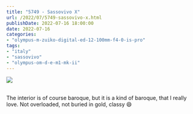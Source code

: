```yaml
---
title: "5749 - Sassovivo X"
url: /2022/07/5749-sassovivo-x.html
publishDate: 2022-07-16 18:00:00
date: 2022-07-16
categories:
- "olympus-m-zuiko-digital-ed-12-100mm-f4-0-is-pro"
tags:
- "italy"
- "sassovivo"
- "olympus-om-d-e-m1-mk-ii"
---
```

<div class="container">
<div class="center"><a target="_blank" href="https://d25zfm9zpd7gm5.cloudfront.net/1200x1200/2019/20190906_103513_lr.jpg"><img class="webfeedsFeaturedVisual" src="https://d25zfm9zpd7gm5.cloudfront.net/0600x0600/2019/20190906_103513_lr.jpg" /></a></div>
</div>
<br />

The interior is of course baroque, but it is a kind of
baroque, that I really love. Not overloaded, not buried in
gold, classy :smile:
